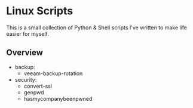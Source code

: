 # Linux Scripts
This is a small collection of Python & Shell scripts I've written to make life easier for myself.

## Overview

- backup:
    - veeam-backup-rotation
- security:
    - convert-ssl
    - genpwd
    - hasmycompanybeenpwned
